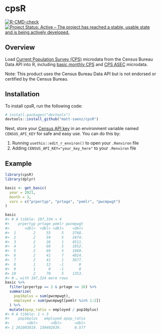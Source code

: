 
<!-- README.md is generated from README.Rmd. Please edit that file -->

# cpsR

<!-- badges: start -->

[![R-CMD-check](https://github.com/matt-saenz/cpsR/workflows/R-CMD-check/badge.svg)](https://github.com/matt-saenz/cpsR/actions)
[![Project Status: Active – The project has reached a stable, usable
state and is being actively
developed.](https://www.repostatus.org/badges/latest/active.svg)](https://www.repostatus.org/#active)

<!-- badges: end -->

## Overview

Load [Current Population Survey
(CPS)](https://www.census.gov/programs-surveys/cps/about.html) microdata
from the Census Bureau Data API into R, including [basic monthly
CPS](https://www.census.gov/data/datasets/time-series/demo/cps/cps-basic.html)
and [CPS
ASEC](https://www.census.gov/data/datasets/time-series/demo/cps/cps-asec.html)
microdata.

Note: This product uses the Census Bureau Data API but is not endorsed
or certified by the Census Bureau.

## Installation

To install cpsR, run the following code:

``` r
# install.packages("devtools")
devtools::install_github("matt-saenz/cpsR")
```

Next, store your [Census API
key](https://api.census.gov/data/key_signup.html) in an environment
variable named `CENSUS_API_KEY` for safe and easy use. You can do this
by:

1.  Running `usethis::edit_r_environ()` to open your `.Renviron` file
2.  Adding `CENSUS_API_KEY="your_key_here"` to your `.Renviron` file

## Example

``` r
library(cpsR)
library(dplyr)

basic <- get_basic(
  year = 2021,
  month = 3,
  vars = c("prpertyp", "prtage", "pemlr", "pwcmpwgt")
)

basic
#> # A tibble: 107,334 × 4
#>    prpertyp prtage pemlr pwcmpwgt
#>       <dbl>  <dbl> <dbl>    <dbl>
#>  1        2     55     5    3768.
#>  2        2     59     5    3474.
#>  3        2     26     1    4511.
#>  4        2     68     5    1852.
#>  5        2     69     5    1960.
#>  6        2     41     7    4024.
#>  7        2     41     1    3677.
#>  8        1     12    -1       0 
#>  9        1      8    -1       0 
#> 10        2     70     5    1353.
#> # … with 107,324 more rows
basic %>%
  filter(prpertyp == 2 & prtage >= 16) %>%
  summarize(
    pop16plus = sum(pwcmpwgt),
    employed = sum(pwcmpwgt[pemlr %in% 1:2])
  ) %>%
  mutate(epop_ratio = employed / pop16plus)
#> # A tibble: 1 × 3
#>    pop16plus   employed epop_ratio
#>        <dbl>      <dbl>      <dbl>
#> 1 261003019. 150492839.      0.577
```
